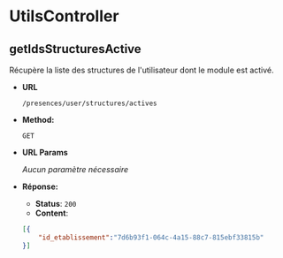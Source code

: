 # UtilsController

## getIdsStructuresActive

  Récupère la liste des structures de l'utilisateur dont le module est activé.

* **URL**

  `/presences/user/structures/actives`

* **Method:**
 
  `GET`
  
*  **URL Params**

   _Aucun paramètre nécessaire_

* **Réponse:**
  
   * **Status**: `200`
   * **Content**: 
    ```json
    [{
        "id_etablissement":"7d6b93f1-064c-4a15-88c7-815ebf33815b"
    }]
    ``` 